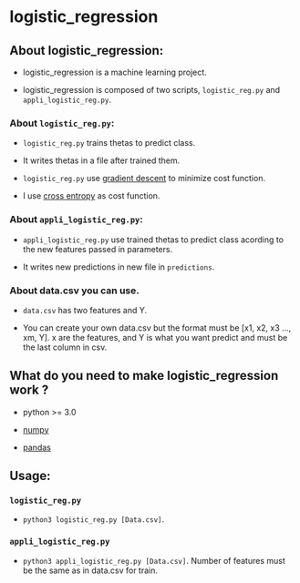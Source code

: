 # logistic_regression

## About logistic_regression:

* logistic_regression is a machine learning project.

* logistic_regression is composed of two scripts, `logistic_reg.py` and `appli_logistic_reg.py`.

### About `logistic_reg.py`:

* `logistic_reg.py` trains thetas to predict class.

* It writes thetas in a file after trained them.

* `logistic_reg.py` use [gradient descent](https://en.wikipedia.org/wiki/Gradient_descent) to minimize cost function.

* I use [cross entropy](https://en.wikipedia.org/wiki/Cross_entropy) as cost function.

### About `appli_logistic_reg.py`:

* `appli_logistic_reg.py` use trained thetas to predict class acording to the new features passed in parameters.

* It writes new predictions in new file in `predictions`.

### About data.csv you can use.

* `data.csv` has two features and Y.

* You can create your own data.csv but the format must be [x1, x2, x3 ..., xm, Y]. x are the features, and Y is what you want predict and must be the last column in csv.

## What do you need to make logistic_regression work ?

* python >= 3.0

* [numpy](http://www.numpy.org/)

* [pandas](https://pandas.pydata.org/)

## Usage:

### `logistic_reg.py`

* `python3 logistic_reg.py [Data.csv]`.

### `appli_logistic_reg.py`

* `python3 appli_logistic_reg.py [Data.csv]`. Number of features must be the same as in data.csv for train.
